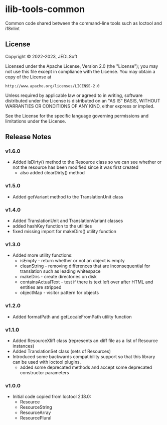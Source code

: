 # ilib-tools-common

Common code shared between the command-line tools such as loctool and i18nlint

## License

Copyright © 2022-2023, JEDLSoft

Licensed under the Apache License, Version 2.0 (the "License");
you may not use this file except in compliance with the License.
You may obtain a copy of the License at

    http://www.apache.org/licenses/LICENSE-2.0

Unless required by applicable law or agreed to in writing, software
distributed under the License is distributed on an "AS IS" BASIS,
WITHOUT WARRANTIES OR CONDITIONS OF ANY KIND, either express or implied.

See the License for the specific language governing permissions and
limitations under the License.

## Release Notes

### v1.6.0

- Added isDirty() method to the Resource class so we can see whether or
  not the resource has been modified since it was first created
    - also added clearDirty() method

### v1.5.0

- Added getVariant method to the TranslationUnit class

### v1.4.0

- Added TranslationUnit and TranslationVariant classes
- added hashKey function to the utilities
- fixed missing import for makeDirs() utility function

### v1.3.0

- Added more utility functions:
    - isEmpty - return whether or not an object is empty
    - cleanString - removing differences that are inconsequential for translation such as leading whitespace
    - makeDirs - create directories on disk
    - containsActualText - test if there is text left over after HTML and entities are stripped
    - objectMap - visitor pattern for objects

### v1.2.0

- Added formatPath and getLocaleFromPath utility function

### v1.1.0

- Added ResourceXliff class (represents an xliff file as a list of Resource instances)
- Added TranslationSet class (sets of Resources)
- Introduced some backwards compatibility support so that this library
  can be used with loctool plugins.
    - added some deprecated methods and accept some deprecated
      constructor parameters

### v1.0.0

- Initial code copied from loctool 2.18.0:
    - Resource
    - ResourceString
    - ResourceArray
    - ResourcePlural
